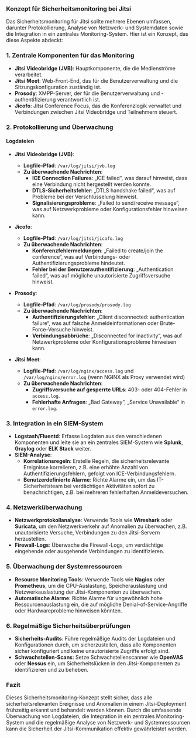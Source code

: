 ### Konzept für Sicherheitsmonitoring bei Jitsi

Das Sicherheitsmonitoring für Jitsi sollte mehrere Ebenen umfassen, darunter Protokollierung, Analyse von Netzwerk- und Systemdaten sowie die Integration in ein zentrales Monitoring-System. Hier ist ein Konzept, das diese Aspekte abdeckt:

### 1. **Zentrale Komponenten für das Monitoring**
- **Jitsi Videobridge (JVB)**: Hauptkomponente, die die Medienströme verarbeitet.
- **Jitsi Meet**: Web-Front-End, das für die Benutzerverwaltung und die Sitzungskonfiguration zuständig ist.
- **Prosody**: XMPP-Server, der für die Benutzerverwaltung und -authentifizierung verantwortlich ist.
- **Jicofo**: Jitsi Conference Focus, das die Konferenzlogik verwaltet und Verbindungen zwischen Jitsi Videobridge und Teilnehmern steuert.

### 2. **Protokollierung und Überwachung**

#### **Logdateien**
- **Jitsi Videobridge (JVB)**:
  - **Logfile-Pfad**: `/var/log/jitsi/jvb.log`
  - **Zu überwachende Nachrichten**:
    - **ICE Connection Failures**: „ICE failed“, was darauf hinweist, dass eine Verbindung nicht hergestellt werden konnte.
    - **DTLS-Sicherheitsfehler**: „DTLS handshake failed“, was auf Probleme bei der Verschlüsselung hinweist.
    - **Signalisierungsprobleme**: „Failed to send/receive message“, was auf Netzwerkprobleme oder Konfigurationsfehler hinweisen kann.

- **Jicofo**:
  - **Logfile-Pfad**: `/var/log/jitsi/jicofo.log`
  - **Zu überwachende Nachrichten**:
    - **Konferenzfehlermeldungen**: „Failed to create/join the conference“, was auf Verbindungs- oder Authentifizierungsprobleme hindeutet.
    - **Fehler bei der Benutzerauthentifizierung**: „Authentication failed“, was auf mögliche unautorisierte Zugriffsversuche hinweist.

- **Prosody**:
  - **Logfile-Pfad**: `/var/log/prosody/prosody.log`
  - **Zu überwachende Nachrichten**:
    - **Authentifizierungsfehler**: „Client disconnected: authentication failure“, was auf falsche Anmeldeinformationen oder Brute-Force-Versuche hinweist.
    - **Verbindungsabbrüche**: „Disconnected for inactivity“, was auf Netzwerkprobleme oder Konfigurationsprobleme hinweisen kann.
  
- **Jitsi Meet**:
  - **Logfile-Pfad**: `/var/log/nginx/access.log` und `/var/log/nginx/error.log` (wenn NGINX als Proxy verwendet wird)
  - **Zu überwachende Nachrichten**:
    - **Zugriffsversuche auf gesperrte URLs**: 403- oder 404-Fehler in `access.log`.
    - **Fehlerhafte Anfragen**: „Bad Gateway“, „Service Unavailable“ in `error.log`.

### 3. **Integration in ein SIEM-System**
- **Logstash/Fluentd**: Erfasse Logdaten aus den verschiedenen Komponenten und leite sie an ein zentrales SIEM-System wie **Splunk**, **Graylog** oder **ELK Stack** weiter.
- **SIEM-Analyse**:
  - **Korrelationsregeln**: Erstelle Regeln, die sicherheitsrelevante Ereignisse korrelieren, z.B. eine erhöhte Anzahl von Authentifizierungsfehlern, gefolgt von ICE-Verbindungsfehlern.
  - **Benutzerdefinierte Alarme**: Richte Alarme ein, um das IT-Sicherheitsteam bei verdächtigen Aktivitäten sofort zu benachrichtigen, z.B. bei mehreren fehlerhaften Anmeldeversuchen.

### 4. **Netzwerküberwachung**
- **Netzwerkprotokollanalyse**: Verwende Tools wie **Wireshark** oder **Suricata**, um den Netzwerkverkehr auf Anomalien zu überwachen, z.B. unautorisierte Versuche, Verbindungen zu den Jitsi-Servern herzustellen.
- **Firewall-Logs**: Überwache die Firewall-Logs, um verdächtige eingehende oder ausgehende Verbindungen zu identifizieren.

### 5. **Überwachung der Systemressourcen**
- **Resource Monitoring Tools**: Verwende Tools wie **Nagios** oder **Prometheus**, um die CPU-Auslastung, Speicherauslastung und Netzwerkauslastung der Jitsi-Komponenten zu überwachen.
- **Automatische Alarme**: Richte Alarme für ungewöhnlich hohe Ressourcenauslastung ein, die auf mögliche Denial-of-Service-Angriffe oder Hardwareprobleme hinweisen könnten.

### 6. **Regelmäßige Sicherheitsüberprüfungen**
- **Sicherheits-Audits**: Führe regelmäßige Audits der Logdateien und Konfigurationen durch, um sicherzustellen, dass alle Komponenten sicher konfiguriert und keine unautorisierte Zugriffe erfolgt sind.
- **Schwachstellen-Scans**: Setze Schwachstellenscanner wie **OpenVAS** oder **Nessus** ein, um Sicherheitslücken in den Jitsi-Komponenten zu identifizieren und zu beheben.

### Fazit
Dieses Sicherheitsmonitoring-Konzept stellt sicher, dass alle sicherheitsrelevanten Ereignisse und Anomalien in einem Jitsi-Deployment frühzeitig erkannt und behandelt werden können. Durch die umfassende Überwachung von Logdateien, die Integration in ein zentrales Monitoring-System und die regelmäßige Analyse von Netzwerk- und Systemressourcen kann die Sicherheit der Jitsi-Kommunikation effektiv gewährleistet werden.